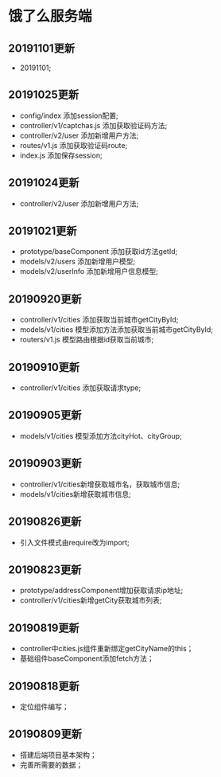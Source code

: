 # 饿了么服务端

## 20191101更新 ##
* 20191101;

## 20191025更新 ##
* config/index 添加session配置;
* controller/v1/captchas.js 添加获取验证码方法;
* controller/v2/user 添加新增用户方法;
* routes/v1.js 添加获取验证码route;
* index.js 添加保存session;

## 20191024更新 ##
* controller/v2/user 添加新增用户方法;

## 20191021更新 ##
* prototype/baseComponent 添加获取id方法getId;
* models/v2/users 添加新增用户模型;
* models/v2/userInfo 添加新增用户信息模型;

## 20190920更新 ##
* controller/v1/cities 添加获取当前城市getCityById;
* models/v1/cities 模型添加方法添加获取当前城市getCityById;
* routers/v1.js 模型路由根据id获取当前城市;

## 20190910更新 ##
* controller/v1/cities 添加获取请求type;

## 20190905更新 ##
* models/v1/cities 模型添加方法cityHot、cityGroup;

## 20190903更新 ##
* controller/v1/cities新增获取城市名，获取城市信息;
* models/v1/cities新增获取城市信息;

## 20190826更新 ##
* 引入文件模式由require改为import;

## 20190823更新 ##
* prototype/addressComponent增加获取请求ip地址;
* controller/v1/cities新增getCity获取城市列表;

## 20190819更新 ##
* controller中cities.js组件重新绑定getCityName的this；
* 基础组件baseComponent添加fetch方法；

## 20190818更新 ##
* 定位组件编写；

## 20190809更新 ##
* 搭建后端项目基本架构；
* 完善所需要的数据；